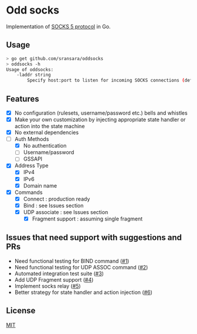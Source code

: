 # Odd socks
Implementation of [SOCKS 5 protocol](https://www.ietf.org/rfc/rfc1928.txt) in Go.

## Usage
``` sh
> go get github.com/sransara/oddsocks
> oddsocks -h
Usage of oddsocks:
    -laddr string
        Specify host:port to listen for incoming SOCKS connections (default ":0")
```
## Features
- [X] No configuration (rulesets, username/password etc.) bells and whistles
- [X] Make your own customization by injecting appropriate state handler or action into the state machine
- [X] No external dependencies
- [ ] Auth Methods
    - [X] No authentication
    - [ ] Username/password
    - [ ] GSSAPI
- [X] Address Type
    - [X] IPv4
    - [X] IPv6
    - [X] Domain name
- [X] Commands
    - [X] Connect : production ready
    - [X] Bind : see Issues section
    - [X] UDP associate : see Issues section
        - [X] Fragment support : assuming single fragment

## Issues that need support with suggestions and PRs
- Need functional testing for BIND command ([#1][i1])
- Need functional testing for UDP ASSOC command ([#2][i2])
- Automated integration test suite ([#3][i3])
- Add UDP Fragment support ([#4][i4])
- Implement socks relay ([#5][i5])
- Better strategy for state handler and action injection ([#6][i6])

## License
[MIT](https://choosealicense.com/licenses/mit/)

[i1]: https://github.com/sransara/odd-socks/issues/1
[i2]: https://github.com/sransara/odd-socks/issues/2
[i3]: https://github.com/sransara/odd-socks/issues/3
[i4]: https://github.com/sransara/odd-socks/issues/4
[i5]: https://github.com/sransara/odd-socks/issues/5
[i6]: https://github.com/sransara/odd-socks/issues/6

